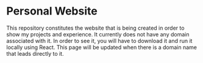 # Personal Website

This repository constitutes the website that is being created in order to show my projects and experience. It currently does not have any domain associated with it. In order to see it, you will have to download it and run it locally using React. This page will be updated when there is a domain name that leads directly to it.